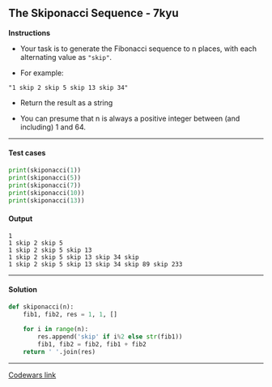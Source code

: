 ## The Skiponacci Sequence - 7kyu

**Instructions**

- Your task is to generate the Fibonacci sequence to n places, with each alternating value as `"skip"`. 

- For example:

```
"1 skip 2 skip 5 skip 13 skip 34"
```

- Return the result as a string

- You can presume that n is always a positive integer between (and including) 1 and 64.

---

#### Test cases

```python
print(skiponacci(1))
print(skiponacci(5))
print(skiponacci(7))
print(skiponacci(10))
print(skiponacci(13))
```

#### Output 
```
1
1 skip 2 skip 5
1 skip 2 skip 5 skip 13
1 skip 2 skip 5 skip 13 skip 34 skip
1 skip 2 skip 5 skip 13 skip 34 skip 89 skip 233
```

---

#### Solution

```python
def skiponacci(n):
    fib1, fib2, res = 1, 1, []
    
    for i in range(n):
        res.append('skip' if i%2 else str(fib1))
        fib1, fib2 = fib2, fib1 + fib2
    return ' '.join(res)
```

---

[Codewars link](https://www.codewars.com/kata/580777ee2e14accd9f000165)
